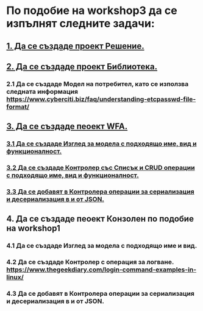 # По подобие на workshop3 да се изпълнят следните задачи:
## [1. Да се създаде проект Решение.](https://github.com/vakovsky/11/blob/main/mvc/docs/projects.pdf)
## [2. Да се създаде проект Библиотека.](https://github.com/vakovsky/11/blob/main/mvc/docs/projects.pdf)
### 2.1 Да се създаде Модел на потребител, като се използва следната информация https://www.cyberciti.biz/faq/understanding-etcpasswd-file-format/  
## [3. Да се създаде пеоект WFA.](https://github.com/vakovsky/11/blob/main/mvc/docs/projects.pdf)
### [3.1 Да се създаде Изглед за модела с подходящо име, вид и функционалност.](https://github.com/vakovsky/11/blob/main/mvc/homework/homework3/FormUserView.png)
### [3.2 Да се създаде Контролер със Списък и CRUD операции с подходящо име, вид и функционалност.](https://github.com/vakovsky/11/blob/main/mvc/homework/homework3/FormUsers.png)
### [3.3 Да се добавят в Контролера операции за сериализация и десериализация в и от JSON.](https://github.com/vakovsky/11/blob/main/mvc/homework/homework3/FormUsersWithJSON.png)
## 4. Да се създаде пеоект Конзолен по подобие на workshop1
### 4.1 Да се създаде Изглед за модела с подходящо име и вид.
### 4.2 Да се създаде Контролер с операция за логване. https://www.thegeekdiary.com/login-command-examples-in-linux/
### 4.3 Да се добавят в Контролера операции за сериализация и десериализация в и от JSON.
